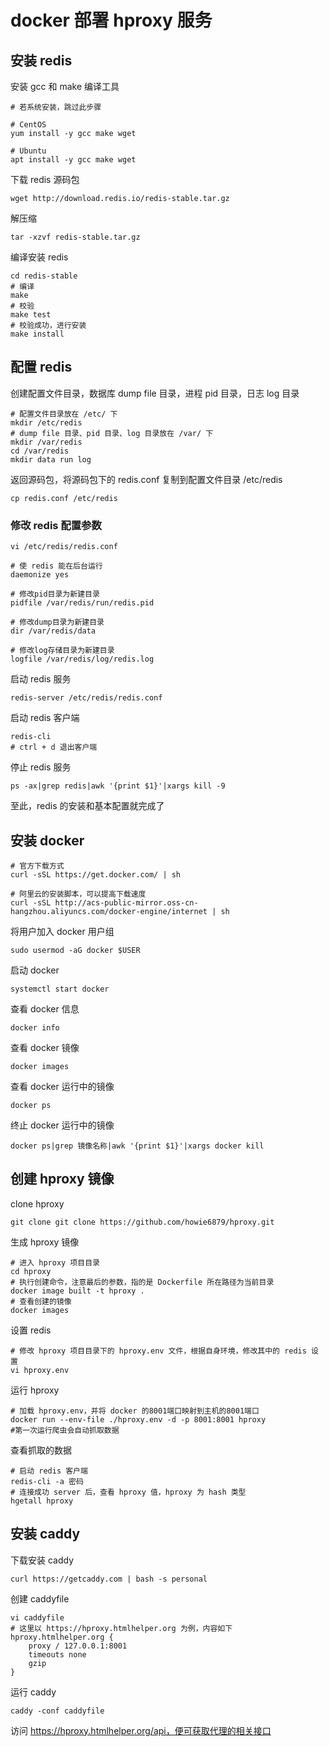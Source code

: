 # docker 部署 hproxy 服务

## 安装 redis

安装 gcc 和 make 编译工具
````shell
# 若系统安装，跳过此步骤

# CentOS
yum install -y gcc make wget

# Ubuntu
apt install -y gcc make wget
````

下载 redis 源码包
````shell
wget http://download.redis.io/redis-stable.tar.gz
````

解压缩
````shell
tar -xzvf redis-stable.tar.gz
````

编译安装 redis
````shell
cd redis-stable
# 编译
make
# 校验
make test
# 校验成功，进行安装
make install
````

## 配置 redis
创建配置文件目录，数据库 dump file 目录，进程 pid 目录，日志 log 目录
````shell
# 配置文件目录放在 /etc/ 下
mkdir /etc/redis
# dump file 目录、pid 目录、log 目录放在 /var/ 下
mkdir /var/redis
cd /var/redis
mkdir data run log
````

返回源码包，将源码包下的 redis.conf 复制到配置文件目录 /etc/redis
````shell
cp redis.conf /etc/redis
````

### 修改 redis 配置参数
````shell
vi /etc/redis/redis.conf

# 使 redis 能在后台运行
daemonize yes

# 修改pid目录为新建目录
pidfile /var/redis/run/redis.pid

# 修改dump目录为新建目录
dir /var/redis/data

# 修改log存储目录为新建目录
logfile /var/redis/log/redis.log
````

启动 redis 服务
````shell
redis-server /etc/redis/redis.conf
````

启动 redis 客户端
````shell
redis-cli
# ctrl + d 退出客户端
````

停止 redis 服务
````shell
ps -ax|grep redis|awk '{print $1}'|xargs kill -9
````
至此，redis 的安装和基本配置就完成了

## 安装 docker
````shell
# 官方下载方式
curl -sSL https://get.docker.com/ | sh

# 阿里云的安装脚本，可以提高下载速度
curl -sSL http://acs-public-mirror.oss-cn-hangzhou.aliyuncs.com/docker-engine/internet | sh
````

将用户加入 docker 用户组
````shell
sudo usermod -aG docker $USER
````

启动 docker
````shell
systemctl start docker
````

查看 docker 信息
````shell
docker info
````

查看 docker 镜像
````shell
docker images
````

查看 docker 运行中的镜像
````shell
docker ps
````

终止 docker 运行中的镜像
````shell
docker ps|grep 镜像名称|awk '{print $1}'|xargs docker kill
````

## 创建 hproxy 镜像
clone hproxy
````shell
git clone git clone https://github.com/howie6879/hproxy.git
````

生成 hproxy 镜像
````shell
# 进入 hproxy 项目目录
cd hproxy
# 执行创建命令，注意最后的参数，指的是 Dockerfile 所在路径为当前目录
docker image built -t hproxy .
# 查看创建的镜像
docker images
````

设置 redis
````shell
# 修改 hproxy 项目目录下的 hproxy.env 文件，根据自身环境，修改其中的 redis 设置
vi hproxy.env
````

运行 hproxy
````shell
# 加载 hproxy.env，并将 docker 的8001端口映射到主机的8001端口
docker run --env-file ./hproxy.env -d -p 8001:8001 hproxy
#第一次运行爬虫会自动抓取数据
````

查看抓取的数据
````shell
# 启动 redis 客户端
redis-cli -a 密码
# 连接成功 server 后，查看 hproxy 值，hproxy 为 hash 类型
hgetall hproxy
````

## 安装 caddy
下载安装 caddy
````shell
curl https://getcaddy.com | bash -s personal
````

创建 caddyfile
````shell
vi caddyfile
# 这里以 https://hproxy.htmlhelper.org 为例，内容如下
hproxy.htmlhelper.org {
    proxy / 127.0.0.1:8001
    timeouts none
    gzip
}
````

运行 caddy
````shell
caddy -conf caddyfile
````

访问 https://hproxy.htmlhelper.org/api，便可获取代理的相关接口